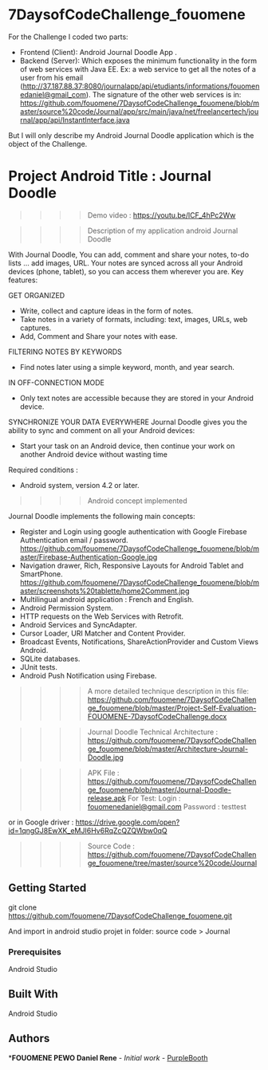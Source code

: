# 7DaysofCodeChallenge_fouomene
For the Challenge I coded two parts:

* Frontend (Client): Android Journal Doodle App .
* Backend (Server): Which exposes the minimum functionality in the form of web services with Java EE.
Ex: a web service to get all the notes of a user from his email (http://37.187.88.37:8080/journalapp/api/etudiants/informations/fouomenedaniel@gmail_com).
The signature of the other web services is in: https://github.com/fouomene/7DaysofCodeChallenge_fouomene/blob/master/source%20code/Journal/app/src/main/java/net/freelancertech/journal/app/api/InstantInterface.java

But I will only describe my Android Journal Doodle application which is the object of the Challenge.

# Project Android Title : Journal Doodle

>>>> Demo video : https://youtu.be/lCF_4hPc2Ww

>>>> Description of my application android Journal Doodle

With Journal Doodle,
You can add, comment and share your notes, to-do lists ... add images, URL.
Your notes are synced across all your Android devices (phone, tablet), so you can access them wherever you are.
Key features:

GET ORGANIZED
* Write, collect and capture ideas in the form of notes.
* Take notes in a variety of formats, including: text, images, URLs, web captures.
* Add, Comment and Share your notes with ease.

FILTERING NOTES BY KEYWORDS
* Find notes later using a simple keyword, month, and year search.

IN OFF-CONNECTION MODE
* Only text notes are accessible because they are stored in your Android device.

SYNCHRONIZE YOUR DATA EVERYWHERE
Journal Doodle gives you the ability to sync and comment on all your Android devices:
* Start your task on an Android device, then continue your work on another Android device without wasting time

Required conditions :
* Android system, version 4.2 or later.

>>>> Android concept implemented

Journal Doodle implements the following main concepts:
 - Register and Login using google authentication with Google Firebase Authentication email / password. https://github.com/fouomene/7DaysofCodeChallenge_fouomene/blob/master/Firebase-Authentication-Google.jpg
 - Navigation drawer, Rich, Responsive Layouts for Android Tablet and SmartPhone. https://github.com/fouomene/7DaysofCodeChallenge_fouomene/blob/master/screenshots%20tablette/home2Comment.jpg
 - Multilingual android application : French and English.
 - Android Permission System.
 - HTTP requests on the Web Services with Retrofit.
 - Android Services and SyncAdapter.
 - Cursor Loader, URI Matcher and Content Provider.
 - Broadcast Events, Notifications, ShareActionProvider and Custom Views Android.
 - SQLite databases.
 - JUnit tests.
 - Android Push Notification using Firebase.
 
>>>> A more detailed technique description in this file: https://github.com/fouomene/7DaysofCodeChallenge_fouomene/blob/master/Project-Self-Evaluation-FOUOMENE-7DaysofCodeChallenge.docx
 
>>>> Journal Doodle Technical Architecture : https://github.com/fouomene/7DaysofCodeChallenge_fouomene/blob/master/Architecture-Journal-Doodle.jpg

>>>> APK File : https://github.com/fouomene/7DaysofCodeChallenge_fouomene/blob/master/Journal-Doodle-release.apk
For Test: 
Login : fouomenedaniel@gmail.com
Password : testtest

or in Google driver : https://drive.google.com/open?id=1qngGJ8EwXK_eMJI6Hv6RqZcQZQWbw0qQ

>>>> Source Code : https://github.com/fouomene/7DaysofCodeChallenge_fouomene/tree/master/source%20code/Journal

## Getting Started

git clone https://github.com/fouomene/7DaysofCodeChallenge_fouomene.git 

And import in android studio projet in folder:  source code > Journal

### Prerequisites

Android Studio

## Built With

Android Studio

## Authors

***FOUOMENE PEWO Daniel Rene** - *Initial work* - [PurpleBooth](https://github.com/fouomene/7DaysofCodeChallenge_fouomene)



